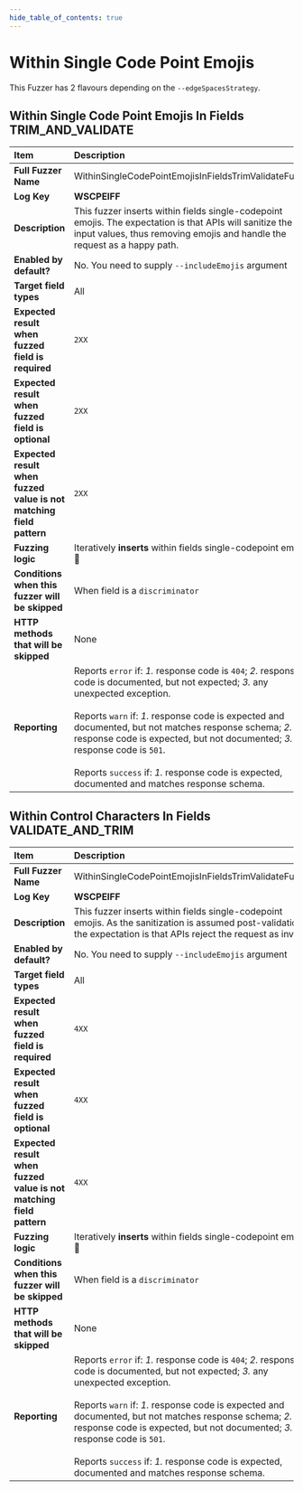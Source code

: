 ```yaml
--- 
hide_table_of_contents: true
---
```


# Within Single Code Point Emojis

This Fuzzer has 2 flavours depending on the `--edgeSpacesStrategy`.

## Within Single Code Point Emojis In Fields TRIM_AND_VALIDATE
| Item                                                                | Description                                                                                                                                                                                                                                                                                                                                                                                                                                 |
|:--------------------------------------------------------------------|:--------------------------------------------------------------------------------------------------------------------------------------------------------------------------------------------------------------------------------------------------------------------------------------------------------------------------------------------------------------------------------------------------------------------------------------------|
| **Full Fuzzer Name**                                                | WithinSingleCodePointEmojisInFieldsTrimValidateFuzzer                                                                                                                                                                                                                                                                                                                                                                                       |
| **Log Key**                                                         | **WSCPEIFF**                                                                                                                                                                                                                                                                                                                                                                                                                                |
| **Description**                                                     | This fuzzer inserts within fields single-codepoint emojis. The expectation is that APIs will sanitize the input values, thus removing emojis and handle the request as a happy path.                                                                                                                                                                                                                                                        |
| **Enabled by default?**                                             | No. You need to supply `--includeEmojis` argument                                                                                                                                                                                                                                                                                                                                                                                           |
| **Target field types**                                              | All                                                                                                                                                                                                                                                                                                                                                                                                                                         |
| **Expected result when fuzzed field is required**                   | `2XX`                                                                                                                                                                                                                                                                                                                                                                                                                                       |
| **Expected result when fuzzed field is optional**                   | `2XX`                                                                                                                                                                                                                                                                                                                                                                                                                                       |
| **Expected result when fuzzed value is not matching field pattern** | `2XX`                                                                                                                                                                                                                                                                                                                                                                                                                                       |
| **Fuzzing logic**                                                   | Iteratively **inserts** within fields single-codepoint emojis: 👾                                                                                                                                                                                                                                                                                                                                                                           |
| **Conditions when this fuzzer will be skipped**                     | When field is a `discriminator`                                                                                                                                                                                                                                                                                                                                                                                                             |
| **HTTP methods that will be skipped**                               | None                                                                                                                                                                                                                                                                                                                                                                                                                                        |
| **Reporting**                                                       | Reports `error` if: *1.* response code is `404`; *2.* response code is documented, but not expected; *3.* any unexpected exception. <br/><br/> Reports `warn` if: *1.* response code is expected and documented, but not matches response schema; *2.* response code is expected, but not documented; *3.* response code is `501`. <br/><br/> Reports `success` if: *1.* response code is expected, documented and matches response schema. | 

## Within Control Characters In Fields VALIDATE_AND_TRIM
| Item                                                                | Description                                                                                                                                                                                                                                                                                                                                                                                                                                 |
|:--------------------------------------------------------------------|:--------------------------------------------------------------------------------------------------------------------------------------------------------------------------------------------------------------------------------------------------------------------------------------------------------------------------------------------------------------------------------------------------------------------------------------------|
| **Full Fuzzer Name**                                                | WithinSingleCodePointEmojisInFieldsTrimValidateFuzzer                                                                                                                                                                                                                                                                                                                                                                                       |
| **Log Key**                                                         | **WSCPEIFF**                                                                                                                                                                                                                                                                                                                                                                                                                                |
| **Description**                                                     | This fuzzer inserts within fields single-codepoint emojis. As the sanitization is assumed post-validation, the expectation is that APIs reject the request as invalid.                                                                                                                                                                                                                                                                      |
| **Enabled by default?**                                             | No. You need to supply `--includeEmojis` argument                                                                                                                                                                                                                                                                                                                                                                                           |
| **Target field types**                                              | All                                                                                                                                                                                                                                                                                                                                                                                                                                         |
| **Expected result when fuzzed field is required**                   | `4XX`                                                                                                                                                                                                                                                                                                                                                                                                                                       |
| **Expected result when fuzzed field is optional**                   | `4XX`                                                                                                                                                                                                                                                                                                                                                                                                                                       |
| **Expected result when fuzzed value is not matching field pattern** | `4XX`                                                                                                                                                                                                                                                                                                                                                                                                                                       |
| **Fuzzing logic**                                                   | Iteratively **inserts** within fields single-codepoint emojis: 👾                                                                                                                                                                                                                                                                                                                                                                           |
| **Conditions when this fuzzer will be skipped**                     | When field is a `discriminator`                                                                                                                                                                                                                                                                                                                                                                                                             |
| **HTTP methods that will be skipped**                               | None                                                                                                                                                                                                                                                                                                                                                                                                                                        |
| **Reporting**                                                       | Reports `error` if: *1.* response code is `404`; *2.* response code is documented, but not expected; *3.* any unexpected exception. <br/><br/> Reports `warn` if: *1.* response code is expected and documented, but not matches response schema; *2.* response code is expected, but not documented; *3.* response code is `501`. <br/><br/> Reports `success` if: *1.* response code is expected, documented and matches response schema. | 
